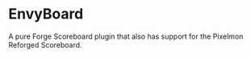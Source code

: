 # EnvyBoard
A pure Forge Scoreboard plugin that also has support for the Pixelmon Reforged Scoreboard.
